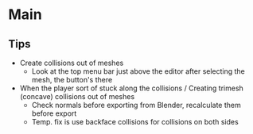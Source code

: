 # Main

## Tips

- Create collisions out of meshes
  - Look at the top menu bar just above the editor after selecting the mesh, the button's there
- When the player sort of stuck along the collisions / Creating trimesh (concave) collisions out of meshes
  - Check normals before exporting from Blender, recalculate them before export
  - Temp. fix is use backface collisions for collisions on both sides

